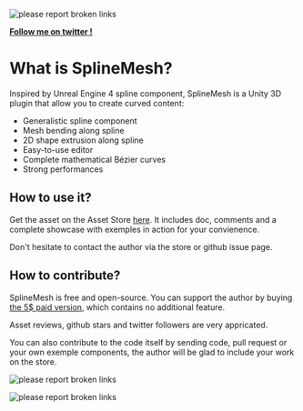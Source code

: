 ![please report broken links](https://s7.postimg.org/5rn3izxvf/bandeau_github.png)

**<a href="https://twitter.com/dumas181" target="_blank">Follow me on twitter !</a>**

# What is SplineMesh?

Inspired by Unreal Engine 4 spline component, SplineMesh is a Unity 3D plugin that allow you to create curved content:
 - Generalistic spline component
 - Mesh bending along spline
 - 2D shape extrusion along spline
 - Easy-to-use editor
 - Complete mathematical Bézier curves
 - Strong performances
 
## How to use it?
Get the asset on the Asset Store [here](https://assetstore.unity.com/packages/tools/modeling/splinemesh-104989). It includes doc, comments and a complete showcase with exemples in action for your convienence.

Don't hesitate to contact the author via the store or github issue page.

## How to contribute?
SplineMesh is free and open-source. You can support the author by buying [the 5$ paid version](https://assetstore.unity.com/packages/tools/modeling/splinemesh-paid-version-104998), which contains no additional feature.

Asset reviews, github stars and twitter followers are very appricated.

You can also contribute to the code itself by sending code, pull request or your own exemple components, the author will be glad to include your work on the store.

![please report broken links](https://s7.postimg.org/ryh52yi17/Showcase.png)

![please report broken links](https://s7.postimg.org/k5qhb1oxn/Road.png)
